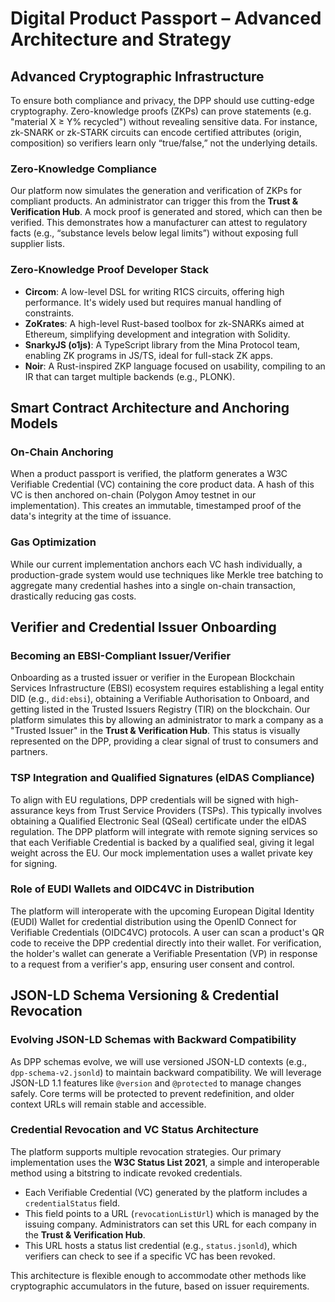# Digital Product Passport – Advanced Architecture and Strategy

## Advanced Cryptographic Infrastructure
To ensure both compliance and privacy, the DPP should use cutting-edge cryptography. Zero-knowledge proofs (ZKPs) can prove statements (e.g. "material X ≥ Y% recycled") without revealing sensitive data. For instance, zk-SNARK or zk-STARK circuits can encode certified attributes (origin, composition) so verifiers learn only “true/false,” not the underlying details.

### Zero-Knowledge Compliance
Our platform now simulates the generation and verification of ZKPs for compliant products. An administrator can trigger this from the **Trust & Verification Hub**. A mock proof is generated and stored, which can then be verified. This demonstrates how a manufacturer can attest to regulatory facts (e.g., “substance levels below legal limits”) without exposing full supplier lists.

### Zero-Knowledge Proof Developer Stack
- **Circom**: A low-level DSL for writing R1CS circuits, offering high performance. It's widely used but requires manual handling of constraints.
- **ZoKrates**: A high-level Rust-based toolbox for zk-SNARKs aimed at Ethereum, simplifying development and integration with Solidity.
- **SnarkyJS (o1js)**: A TypeScript library from the Mina Protocol team, enabling ZK programs in JS/TS, ideal for full-stack ZK apps.
- **Noir**: A Rust-inspired ZKP language focused on usability, compiling to an IR that can target multiple backends (e.g., PLONK).

## Smart Contract Architecture and Anchoring Models

### On-Chain Anchoring
When a product passport is verified, the platform generates a W3C Verifiable Credential (VC) containing the core product data. A hash of this VC is then anchored on-chain (Polygon Amoy testnet in our implementation). This creates an immutable, timestamped proof of the data's integrity at the time of issuance.

### Gas Optimization
While our current implementation anchors each VC hash individually, a production-grade system would use techniques like Merkle tree batching to aggregate many credential hashes into a single on-chain transaction, drastically reducing gas costs.

## Verifier and Credential Issuer Onboarding

### Becoming an EBSI-Compliant Issuer/Verifier
Onboarding as a trusted issuer or verifier in the European Blockchain Services Infrastructure (EBSI) ecosystem requires establishing a legal entity DID (e.g., `did:ebsi`), obtaining a Verifiable Authorisation to Onboard, and getting listed in the Trusted Issuers Registry (TIR) on the blockchain. Our platform simulates this by allowing an administrator to mark a company as a "Trusted Issuer" in the **Trust & Verification Hub**. This status is visually represented on the DPP, providing a clear signal of trust to consumers and partners.

### TSP Integration and Qualified Signatures (eIDAS Compliance)
To align with EU regulations, DPP credentials will be signed with high-assurance keys from Trust Service Providers (TSPs). This typically involves obtaining a Qualified Electronic Seal (QSeal) certificate under the eIDAS regulation. The DPP platform will integrate with remote signing services so that each Verifiable Credential is backed by a qualified seal, giving it legal weight across the EU. Our mock implementation uses a wallet private key for signing.

### Role of EUDI Wallets and OIDC4VC in Distribution
The platform will interoperate with the upcoming European Digital Identity (EUDI) Wallet for credential distribution using the OpenID Connect for Verifiable Credentials (OIDC4VC) protocols. A user can scan a product's QR code to receive the DPP credential directly into their wallet. For verification, the holder's wallet can generate a Verifiable Presentation (VP) in response to a request from a verifier's app, ensuring user consent and control.

## JSON-LD Schema Versioning & Credential Revocation

### Evolving JSON-LD Schemas with Backward Compatibility
As DPP schemas evolve, we will use versioned JSON-LD contexts (e.g., `dpp-schema-v2.jsonld`) to maintain backward compatibility. We will leverage JSON-LD 1.1 features like `@version` and `@protected` to manage changes safely. Core terms will be protected to prevent redefinition, and older context URLs will remain stable and accessible.

### Credential Revocation and VC Status Architecture
The platform supports multiple revocation strategies. Our primary implementation uses the **W3C Status List 2021**, a simple and interoperable method using a bitstring to indicate revoked credentials.
-   Each Verifiable Credential (VC) generated by the platform includes a `credentialStatus` field.
-   This field points to a URL (`revocationListUrl`) which is managed by the issuing company. Administrators can set this URL for each company in the **Trust & Verification Hub**.
-   This URL hosts a status list credential (e.g., `status.jsonld`), which verifiers can check to see if a specific VC has been revoked.

This architecture is flexible enough to accommodate other methods like cryptographic accumulators in the future, based on issuer requirements.
